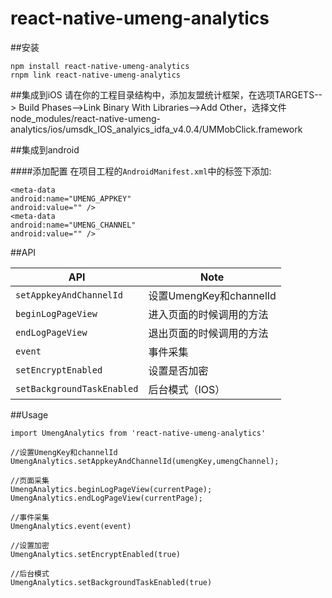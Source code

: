 # react-native-umeng-analytics
##安装
```
npm install react-native-umeng-analytics
rnpm link react-native-umeng-analytics
```

##集成到iOS
请在你的工程目录结构中，添加友盟统计框架，在选项TARGETS--> Build Phases-->Link Binary With Libraries-->Add Other，选择文件node_modules/react-native-umeng-analytics/ios/umsdk_IOS_analyics_idfa_v4.0.4/UMMobClick.framework

##集成到android


####添加配置
在项目工程的`AndroidManifest.xml`中的<Application>标签下添加:

```
<meta-data
android:name="UMENG_APPKEY"
android:value="" />
<meta-data
android:name="UMENG_CHANNEL"
android:value="" />
```


##API

| API | Note |    
|---|---|
| `setAppkeyAndChannelId` | 设置UmengKey和channelId |
| `beginLogPageView` | 进入页面的时候调用的方法 |
| `endLogPageView` | 退出页面的时候调用的方法 |
| `event` | 事件采集 |
| `setEncryptEnabled` | 设置是否加密 |
| `setBackgroundTaskEnabled` | 后台模式（IOS） |



##Usage

```
import UmengAnalytics from 'react-native-umeng-analytics'

//设置UmengKey和channelId
UmengAnalytics.setAppkeyAndChannelId(umengKey,umengChannel);

//页面采集
UmengAnalytics.beginLogPageView(currentPage);
UmengAnalytics.endLogPageView(currentPage);

//事件采集
UmengAnalytics.event(event)

//设置加密
UmengAnalytics.setEncryptEnabled(true)

//后台模式
UmengAnalytics.setBackgroundTaskEnabled(true)

```

